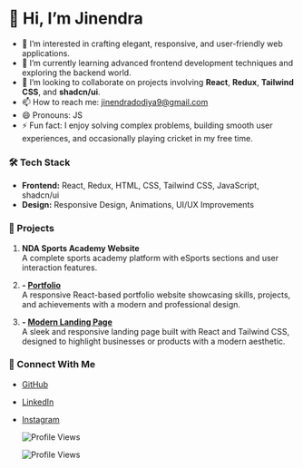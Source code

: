 # 👋 Hi, I’m Jinendra 
- 👀 I’m interested in crafting elegant, responsive, and user-friendly web applications.  
- 🌱 I’m currently learning advanced frontend development techniques and exploring the backend world.  
- 💞️ I’m looking to collaborate on projects involving **React**, **Redux**, **Tailwind CSS**, and **shadcn/ui**.  
- 📫 How to reach me: [jinendradodiya9@gmail.com](mailto:jinendradodiya9@gmail.com)  
- 😄 Pronouns: JS
- ⚡ Fun fact: I enjoy solving complex problems, building smooth user experiences, and occasionally playing cricket in my free time.

### 🛠️ Tech Stack  
- **Frontend:** React, Redux, HTML, CSS, Tailwind CSS, JavaScript, shadcn/ui  
- **Design:** Responsive Design, Animations, UI/UX Improvements  

### 🌟 Projects  
1. **NDA Sports Academy Website**  
   A complete sports academy platform with eSports sections and user interaction features.  

2. **- [Portfolio](https://jinendra-dodiya-portfolio.netlify.app/)**  
       A responsive React-based portfolio website showcasing skills, projects, and achievements with a modern and professional design.  

4. **- [Modern Landing Page](https://landing-page-git-main-js-dodiyas-projects.vercel.app/)**  
          A sleek and responsive landing page built with React and Tailwind CSS, designed to highlight businesses or products with a modern aesthetic. 

### 🤝 Connect With Me  
- [GitHub](https://github.com/jsdodiya)  
- [LinkedIn](https://www.linkedin.com/in/jinendra-pal-dodiya-8a7a21151/)
- [Instagram](https://www.instagram.com/jinendra.dodiya/)

  ![Profile Views](https://komarev.com/ghpvc/?username=jsdodiya&style=flat-square&color=blue)

  ![Profile Views](https://hits.seeyoufarm.com/api/count/incr/badge.svg?url=https%3A%2F%2Fgithub.com%2Fjsdodiya&count_bg=%2379C83D&title_bg=%23555555&icon=&icon_color=%23E7E7E7&title=hits&edge_flat=false)

<!---
jsdodiya/jsdodiya is a ✨ special ✨ repository because its `README.md` (this file) appears on your GitHub profile.
You can click the Preview link to take a look at your changes.
--->
